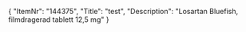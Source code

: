 {
  "ItemNr": "144375",
  "Title": "test",
  "Description": "Losartan Bluefish, filmdragerad tablett 12,5 mg"
}